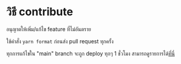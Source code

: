 # วิธี contribute

อนุญาตให้เพิ่ม/แก้ไข feature ที่ไม่อันตราย

ใช้คำสั่ง `yarn format` ก่อนส่ง pull request ทุกครั้ง

ทุกการแก้ไขใน "main" branch จะถูก deploy ทุกๆ 1 ชั่วโมง สามารถดูรายการได้[ที่นี่](https://github.com/Noxturnix/OpenIS/actions/workflows/deploy.yml)
